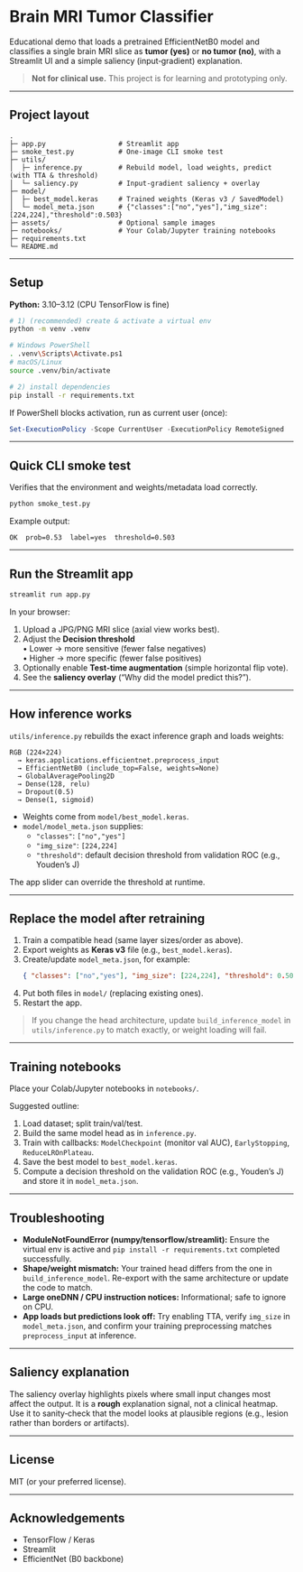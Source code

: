 # Brain MRI Tumor Classifier

Educational demo that loads a pretrained EfficientNetB0 model and classifies a single brain MRI slice as **tumor (yes)** or **no tumor (no)**, with a Streamlit UI and a simple saliency (input‑gradient) explanation.

> **Not for clinical use.** This project is for learning and prototyping only.

---

## Project layout

```
.
├─ app.py                  # Streamlit app
├─ smoke_test.py           # One-image CLI smoke test
├─ utils/
│  ├─ inference.py         # Rebuild model, load weights, predict (with TTA & threshold)
│  └─ saliency.py          # Input-gradient saliency + overlay
├─ model/
│  ├─ best_model.keras     # Trained weights (Keras v3 / SavedModel)
│  └─ model_meta.json      # {"classes":["no","yes"],"img_size":[224,224],"threshold":0.503}
├─ assets/                 # Optional sample images
├─ notebooks/              # Your Colab/Jupyter training notebooks
├─ requirements.txt
└─ README.md
```

---

## Setup

**Python:** 3.10–3.12 (CPU TensorFlow is fine)

```bash
# 1) (recommended) create & activate a virtual env
python -m venv .venv

# Windows PowerShell
. .venv\Scripts\Activate.ps1
# macOS/Linux
source .venv/bin/activate

# 2) install dependencies
pip install -r requirements.txt
```

If PowerShell blocks activation, run as current user (once):
```powershell
Set-ExecutionPolicy -Scope CurrentUser -ExecutionPolicy RemoteSigned
```

---

## Quick CLI smoke test

Verifies that the environment and weights/metadata load correctly.

```bash
python smoke_test.py
```

Example output:
```
OK  prob=0.53  label=yes  threshold=0.503
```

---

## Run the Streamlit app

```bash
streamlit run app.py
```

In your browser:

1. Upload a JPG/PNG MRI slice (axial view works best).
2. Adjust the **Decision threshold**  
   • Lower → more sensitive (fewer false negatives)  
   • Higher → more specific (fewer false positives)  
3. Optionally enable **Test-time augmentation** (simple horizontal flip vote).
4. See the **saliency overlay** (“Why did the model predict this?”).

---

## How inference works

`utils/inference.py` rebuilds the exact inference graph and loads weights:

```
RGB (224×224) 
  → keras.applications.efficientnet.preprocess_input
  → EfficientNetB0 (include_top=False, weights=None)
  → GlobalAveragePooling2D
  → Dense(128, relu)
  → Dropout(0.5)
  → Dense(1, sigmoid)
```

- Weights come from `model/best_model.keras`.
- `model/model_meta.json` supplies:
  - `"classes"`: `["no","yes"]`
  - `"img_size"`: `[224,224]`
  - `"threshold"`: default decision threshold from validation ROC (e.g., Youden’s J)

The app slider can override the threshold at runtime.

---

## Replace the model after retraining

1. Train a compatible head (same layer sizes/order as above).
2. Export weights as **Keras v3** file (e.g., `best_model.keras`).
3. Create/update `model_meta.json`, for example:
   ```json
   { "classes": ["no","yes"], "img_size": [224,224], "threshold": 0.503 }
   ```
4. Put both files in `model/` (replacing existing ones).
5. Restart the app.

> If you change the head architecture, update `build_inference_model` in `utils/inference.py` to match exactly, or weight loading will fail.

---

## Training notebooks

Place your Colab/Jupyter notebooks in `notebooks/`.

Suggested outline:
1. Load dataset; split train/val/test.
2. Build the same model head as in `inference.py`.
3. Train with callbacks: `ModelCheckpoint` (monitor val AUC), `EarlyStopping`, `ReduceLROnPlateau`.
4. Save the best model to `best_model.keras`.
5. Compute a decision threshold on the validation ROC (e.g., Youden’s J) and store it in `model_meta.json`.

---

## Troubleshooting

- **ModuleNotFoundError (numpy/tensorflow/streamlit):** Ensure the virtual env is active and `pip install -r requirements.txt` completed successfully.
- **Shape/weight mismatch:** Your trained head differs from the one in `build_inference_model`. Re-export with the same architecture or update the code to match.
- **Large oneDNN / CPU instruction notices:** Informational; safe to ignore on CPU.
- **App loads but predictions look off:** Try enabling TTA, verify `img_size` in `model_meta.json`, and confirm your training preprocessing matches `preprocess_input` at inference.

---

## Saliency explanation

The saliency overlay highlights pixels where small input changes most affect the output. It is a **rough** explanation signal, not a clinical heatmap. Use it to sanity‑check that the model looks at plausible regions (e.g., lesion rather than borders or artifacts).

---

## License

MIT (or your preferred license).

---

## Acknowledgements

- TensorFlow / Keras
- Streamlit
- EfficientNet (B0 backbone)
